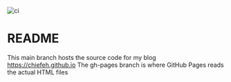 ![ci](https://github.com/chiefeh/chiefeh.github.io/workflows/ci/badge.svg?branch=main)

# README

This main branch hosts the source code for my blog https://chiefeh.github.io
The gh-pages branch is where GitHub Pages reads the actual HTML files
